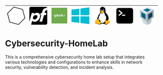 | ![Nessus](images/nessus-icon.png) | ![pfSense](images/pfSense.png) | ![Splunk](images/logo-splunk.jpeg) | ![Windows](images/windows-icon.png) | ![Linux](images/linux-icon.png) | ![Terminal](images/terminal.png) | ![VirtualBox](images/virtualbox.png) |
|:--:|:--:|:--:|:--:|:--:|:--:|:--:|

# Cybersecurity-HomeLab
This is a comprehensive cybersecurity home lab setup that integrates various technologies and configurations to enhance skills in network security, vulnerability detection, and incident analysis. 
